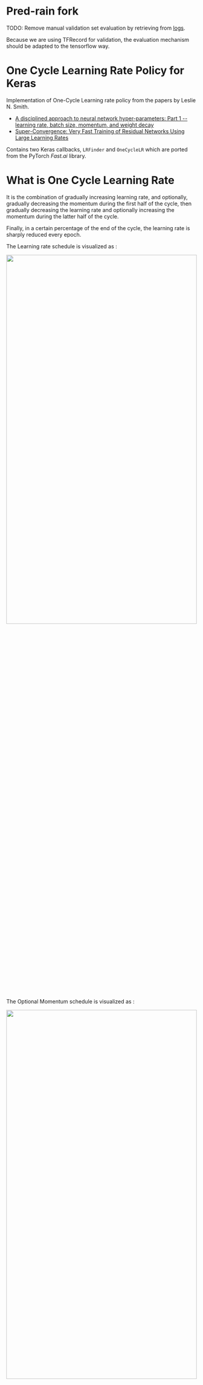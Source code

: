 # Pred-rain fork
TODO: Remove manual validation set evaluation by retrieving from [logs](https://keras.io/callbacks/#callback).

Because we are using TFRecord for validation, the evaluation mechanism should be adapted to the tensorflow way.

# One Cycle Learning Rate Policy for Keras
Implementation of One-Cycle Learning rate policy from the papers by Leslie N. Smith.

- [A disciplined approach to neural network hyper-parameters: Part 1 -- learning rate, batch size, momentum, and weight decay](https://arxiv.org/abs/1803.09820)
- [Super-Convergence: Very Fast Training of Residual Networks Using Large Learning Rates](https://arxiv.org/abs/1708.07120)
        
Contains two Keras callbacks, `LRFinder` and `OneCycleLR` which are ported from the PyTorch *Fast.ai* library.

# What is One Cycle Learning Rate
It is the combination of gradually increasing learning rate, and optionally, gradually decreasing the momentum during the first half of the cycle, then gradually decreasing the learning rate and optionally increasing the momentum during the latter half of the cycle. 

Finally, in a certain percentage of the end of the cycle, the learning rate is sharply reduced every epoch. 

The Learning rate schedule is visualized as : 

<img src="https://github.com/titu1994/keras-one-cycle/blob/master/images/one_cycle_lr.png?raw=true" height=50% width=100%> 

The Optional Momentum schedule is visualized as : 

<img src="https://github.com/titu1994/keras-one-cycle/blob/master/images/one_cycle_momentum.png?raw=true" height=50% width=100%>

# Usage

## Finding a good learning rate
Use `LRFinder` to obtain a loss plot, and visually inspect it to determine the initial loss plot. Provided below is an example, used for the `MiniMobileNetV2` model.

An example script has been provided in `find_schedule_cifar_10.py`.

Essentially,

```python
from clr import LRFinder

lr_callback = LRFinder(num_samples, batch_size,
                       minimum_lr, maximum_lr,
                       # validation_data=(X_val, Y_val),
                       lr_scale='exp', save_dir='path/to/save/directory')

# Ensure that number of epochs = 1 when calling fit()
model.fit(X, Y, epochs=1, batch_size=batch_size, callbacks=[lr_callback])
```
The above callback does a few things. 

- Must supply number of samples in the dataset (here, 50k from CIFAR 10) and the batch size that will be used during training.
- `lr_scale` is set to `exp` - useful when searching over a large range of learning rates. Set to `linear` to search a smaller space.
- `save_dir` - Automatic saving of the results of LRFinder on some directory path specified. This is highly encouraged.
- `validation_data` - provide the validation data as a tuple to use that for the loss plot instead of the training batch loss. Since the validation dataset can be very large, we will randomly sample `k` batches (k * batch_size) from the validation set to provide quick estimate of the validation loss. The default value of `k` can be changed by changing `validation_sample_rate`

**Note : When using this, be careful about setting the learning rate, momentum and weight decay schedule. The loss plots will be more erratic due to the sampling of the validation set.**

**NOTE 2 :**

- It is faster to get the learning rate without using `validation_data`, and then find the weight decay and momentum based on that learning rate while using `validation_data`.
- You can also use `LRFinder` to find the optimal weight decay and momentum values using the examples `find_momentum_schedule.py` and `find_weight_decay_schedule.py` inside `models/mobilenet/` folder.

To visualize the plot, there are two ways - 

- Use `lr_callback.plot_schedule()` after the fit() call. This uses the current training session results.
- Use class method `LRFinder.plot_schedule_from_dir('path/to/save/directory')` to visualize the plot separately from the training session. This only works if you used the `save_dir` argument to save the results of the search to some location.

## Finding the optimal Momentum

Use the `find_momentum_schedule.py` script inside `models/mobilenet/` for an example.

Some notes :

- Use a grid search over a few possible momentum values, such as `[0.8, 0.85, 0.9, 0.95, 0.99]`. Use `linear` as the `lr_scale` argument value.
- Set the momentum value manually to the SGD optimizer before compiling the model.
- Plot the curve at the end and visually see which momentum value yields the least noisy / lowest losses overall on the plot. The absolute value of the loss plot is not very important as much as the curve.

- It is better to supply the `validation_data` here.
- The plot will be very noisy, so if you wish, can use a larger value of `loss_smoothing_beta` (such as `0.99` or `0.995`)
- The actual curve values doesnt matter as much as what is overall curve movement. Choose the value which is more steady and tries to get the lowest value even at large learning rates.

## Finding the optimal Weight Decay

Use the `find_weight_decay_schedule.py` script inside `models/mobilenet/` for an example

Some notes :

- Use a grid search over a few weight decay values, such as `[1e-3, 1e-4, 1e-5, 1e-6, 1e-7]`. Call this "coarse search" and use `linear` for the `lr_scale` argument.
- Use a grid search over a select few weight decay values, such as `[3e-7, 1e-7, 3e-6]`. Call this "fine search" and use `linear` scale for the `lr_scale` argument.
- Set the weight decay value manually to the model when building the model.
- Plot the curve at the end and visually see which weight decay value yields the least noisy / lowest losses overall on the plot. The absolute value of the loss plot is not very important as much as the curve.

- It is better to supply the `validation_data` here.
- The plot will be very noisy, so if you wish, can use a larger value of `loss_smoothing_beta` (such as `0.99` or `0.995`)
- The actual curve values doesnt matter as much as what is overall curve movement. Choose the value which is more steady and tries to get the lowest value even at large learning rates.


## Interpreting the plot

### Learning Rate

<centre>
<img src="https://github.com/titu1994/keras-one-cycle/blob/master/images/lr.png?raw=true" width="100%" height="50%">
</centre>

Consider the above plot from using the `LRFinder` on the MiniMobileNetV2 model. In particular, there are a few regions above that we need to carefully interpret. 

**Note : The values are in log 10 scale (since `exp` was used for `lr_scale`)** ; All values discussed will be based on the x-axis (learning rate) : 

- After the -1.5 point on the graph, the loss becomes erratic
- After the 0.5 point on the graph, the loss is noisy but doesn't decrease any further.
- **-1.7** is the last relatively smooth portion before the **-1.5** region. To be safe, we can choose to move a little more to the left, closer to -1.8, but this will reduce the performance. 
- It is usually important to visualize the first 2-3 epochs of `OneCycleLR` training with values close to these edges to determine which is the best. 

### Momentum

Using the above learning rate, use this information to next calculate the optimal momentum (`find_momentum_schedule.py`)

<centre>
<img src="https://github.com/titu1994/keras-one-cycle/blob/master/images/momentum.png?raw=true" width="100%" height="50%">
</centre>

See the notes in the `Finding the optimal momentum` section on how to interpret the plot.

### Weight Decay

Similarly, it is possible to use the above learning rate and momentum values to calculate the optimal weight decay (`find_weight_decay_schedule.py`).

**Note : Due to large learning rates acting as a strong regularizer, other regularization techniques like weight decay and dropout should be decreased significantly to properly train the model.**

<centre>
<img src="https://github.com/titu1994/keras-one-cycle/blob/master/images/weight_decay.png?raw=true" width="100%" height="50%">
</centre>

It is best to search a range of regularization strength between 1e-3 to 1e-7 first, and then fine-search the region that provided the best overall plot.

See the notes in the `Finding the optimal weight decay` section on how to interpret the plot.

## Training with `OneCycleLR`
Once we find the maximum learning rate, we can then move onto using the `OneCycleLR` callback with SGD to train our model.

```python
from clr import OneCycleLR

lr_manager = OneCycleLR(num_samples, num_epoch, batch_size, max_lr
                        end_percentage=0.1, scale_precentage=None,
                        maximum_momentum=0.95, minimum_momentum=0.85)
                        
model.fit(X, Y, epochs=EPOCHS, batch_size=batch_size, callbacks=[model_checkpoint, lr_manager], 
          ...)
```

There are many parameters, but a few of the important ones : 
- Must provide a lot of training information - `number of samples`, `number of epochs`, `batch size` and `max learning rate`
- `end_percentage` is used to determine what percentage of the training epochs will be used for steep reduction in the learning rate. At its miminum, the lowest learning rate will be calculated as 1/1000th of the `max_lr` provided.
- `scale_precentage` is a confusing parameter. It dictates the scaling factor of the learning rate in the second half of the training cycle. **It is best to test this out visually using the `plot_clr.py` script to ensure there are no mistakes**. Leaving it as None defaults to using the same percentage as the provided `end_percentage`.
- `maximum/minimum_momentum` are preset according to the paper and `Fast.ai`. However, if you don't wish to scale it, set both to the same value, generally `0.9` is preferred as the momentum value for SGD. If you don't want to update the momentum / are not using SGD (not adviseable) - set both to None to ignore the momentum updates.

# Results

- **-1.7** is chosen to be the maximum learning rate (in log10 space) for the `OneCycleLR` schedule. Since this is in log10 scale, we use `10 ^ (x)` to get the actual learning maximum learning rate. Here, `10 ^ -1.7 ~ 0.019999`. Therefore, we round up to a **maximum learning rate of 0.02**
- **0.9** is chosen as the maximum momentum from the momentum plot. Using Cyclic Momentum updates, choose a slightly lower value (**0.85**) as the minimum for faster training.
- **3e-6** is chosen as the the weight decay factor.

For the MiniMobileNetV2 model, 2 passes of the OneCycle LR with SGD (40 epochs - max lr = 0.02, 30 epochs - max lr = 0.005) obtained 90.33%. This may not seem like much, but this is a model with only 650k parameters, and in comparison, the same model trained on Adam with initial learning rate 2e-3 did not converge to the same score in over 100 epochs (89.14%). 

# Requirements
- Keras 2.1.6+
- Tensorflow (tested) / Theano / CNTK for the backend
- matplotlib to visualize the plots.
